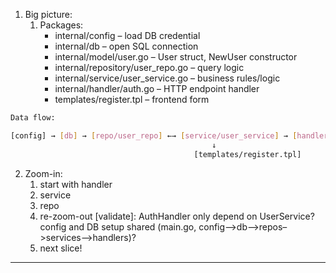 1. Big picture:
   1. Packages:
      - internal/config – load DB credential
      - internal/db – open SQL connection
      - internal/model/user.go – User struct, NewUser constructor
      - internal/repository/user_repo.go – query logic
      - internal/service/user_service.go – business rules/logic
      - internal/handler/auth.go – HTTP endpoint handler
      - templates/register.tpl – frontend form

```bash
Data flow:

[config] → [db] → [repo/user_repo] ←→ [service/user_service] → [handler/auth.Register]
                                             ↓
                                         [templates/register.tpl]

```

2. Zoom-in:
   1. start with handler
   2. service
   3. repo
   4. re-zoom-out [validate]: AuthHandler only depend on UserService? config and DB setup shared (main.go, config–>db–>repos–>services–>handlers)?
   5. next slice!

---
